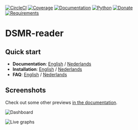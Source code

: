 [![CircleCI](https://circleci.com/gh/dennissiemensma/dsmr-reader/tree/master.svg?style=svg)](https://circleci.com/gh/dennissiemensma/dsmr-reader/tree/v4)
[![Coverage](https://codecov.io/github/dennissiemensma/dsmr-reader/coverage.svg?branch=master)](https://codecov.io/gh/dennissiemensma/dsmr-reader/branch/v4)
[![Documentation](https://readthedocs.org/projects/dsmr-reader/badge/?version=v3)](https://dsmr-reader.readthedocs.io/en/v4/)
[![Python](https://img.shields.io/badge/python-3.6%20|%203.7%20|%203.8-brightgreen.svg)](https://dsmr-reader.readthedocs.io/en/v4/requirements.html#python)
[![Donate](https://img.shields.io/badge/Donate-PayPal-brightgreen.svg)](https://dsmr-reader.readthedocs.io/en/v4/donations.html)
[![Requirements](https://requires.io/github/dennissiemensma/dsmr-reader/requirements.svg?branch=v3)](https://requires.io/github/dennissiemensma/dsmr-reader/requirements/?branch=v4)

# DSMR-reader

## Quick start
- **Documentation**: [English](https://dsmr-reader.readthedocs.io/en/v4/index.html) / [Nederlands](https://dsmr-reader.readthedocs.io/nl/v4/index.html)
- **Installation**: [English](https://dsmr-reader.readthedocs.io/en/v4/installation.html) / [Nederlands](https://dsmr-reader.readthedocs.io/nl/v4/installation.html)
- **FAQ**: [English](https://dsmr-reader.readthedocs.io/en/v4/faq.html) / [Nederlands](https://dsmr-reader.readthedocs.io/nl/v4/faq.html)

## Screenshots
Check out some other previews [in the documentation](https://dsmr-reader.readthedocs.io/en/latest/screenshots.html).

![Dashboard](https://dsmr-reader.readthedocs.io/en/v4/_static/screenshots/frontend/dashboard.png?r=v4)

![Live graphs](https://dsmr-reader.readthedocs.io/en/v4/_static/screenshots/frontend/live.png?r=v4)
